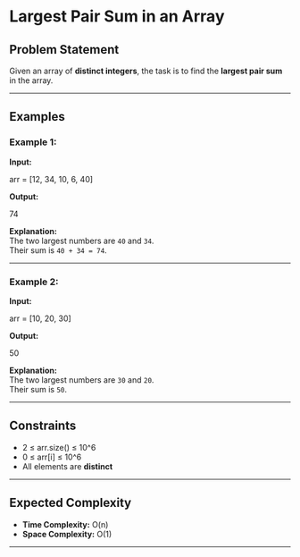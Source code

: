 # Largest Pair Sum in an Array

## Problem Statement
Given an array of **distinct integers**, the task is to find the **largest pair sum** in the array.

---

## Examples

### Example 1:
**Input:**

arr = [12, 34, 10, 6, 40]

**Output:**

74

**Explanation:**  
The two largest numbers are `40` and `34`.  
Their sum is `40 + 34 = 74`.

---

### Example 2:
**Input:**

arr = [10, 20, 30]

**Output:**

50

**Explanation:**  
The two largest numbers are `30` and `20`.  
Their sum is `50`.

---

## Constraints
- 2 ≤ arr.size() ≤ 10^6 
- 0 ≤ arr[i] ≤ 10^6
- All elements are **distinct**

---

## Expected Complexity
- **Time Complexity:** O(n)  
- **Space Complexity:** O(1)

---
